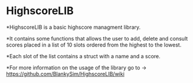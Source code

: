 # HighscoreLIB

*HighscoreLIB is a basic highscore managment library.

*It contains some functions that allows the user to add, delete and consult scores placed in a list of 10 slots ordered from the highest to the lowest.

*Each slot of the list contains a struct with a name and a score.

*For more information on the usage of the library go to -> https://github.com/BlankySim/HighscoreLIB/wiki
